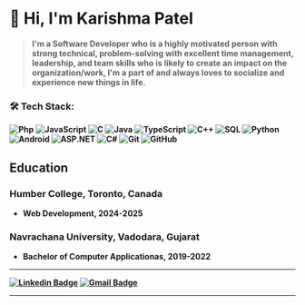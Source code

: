 # 👋 Hi, I'm Karishma Patel

> <b>I'm a Software Developer who is a highly motivated person with strong technical, problem-solving with excellent time management, leadership, and team skills who is likely to create an impact on the organization/work, I'm a part of and always loves to socialize and experience new things in life.
> 
### 🛠️ Tech Stack:

![Php](https://img.shields.io/badge/-Php-000?&logo=Php)
![JavaScript](https://img.shields.io/badge/-JavaScript-000?&logo=JavaScript)
![C](https://img.shields.io/badge/-C-000?&logo=C)
![Java](https://img.shields.io/badge/-Java-000?&logo=Java&logoColor=007396)
![TypeScript](https://img.shields.io/badge/-TypeScript-000?&logo=TypeScript)
![C++](https://img.shields.io/badge/-C++-000?&logo=c%2b%2b&logoColor=00599C)
![SQL](https://img.shields.io/badge/-SQL-000?&logo=MySQL)
![Python](https://img.shields.io/badge/-Python-000?&logo=Python)
![Android](https://img.shields.io/badge/-Android-000?&logo=Android)
![ASP.NET](https://img.shields.io/badge/-ASP.NET-000?&logo=.net)
![C#](https://img.shields.io/badge/-csharp-000?&logo=csharp)
![Git](https://img.shields.io/badge/-Git-000?logo=git)
![GitHub](https://img.shields.io/badge/-GitHub-000?logo=github)

## Education
### Humber College, Toronto, Canada
- **Web Development, 2024-2025**
### Navrachana University, Vadodara, Gujarat
- **Bachelor of Computer Applicationas, 2019-2022**
---


[![Linkedin Badge](https://img.shields.io/badge/-LinkedIn-blue?style=flat-square&logo=Linkedin&logoColor=white&link=https://www.linkedin.com/in/karishma-patel-97a314211/)](https://www.linkedin.com/in/karishma-patel-97a314211/) 
[![Gmail Badge](https://img.shields.io/badge/-Gmail-d14836?style=flat-square&logo=Gmail&logoColor=white&link=mail@karishmapatel273@gmail.com)](mailto:karishmapatel273@gmail.com)

---






